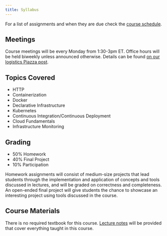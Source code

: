 ```yaml
---
title: Syllabus
---
```


For a list of assignments and when they are due check the [course schedule](/schedule).

## Meetings

Course meetings will be every Monday from 1:30-3pm ET. Office hours will be held biweekly unless announced otherwise. Details can be found [on our logistics Piazza post](https://piazza.com/class/kjyhdptju7i12a?cid=6).

## Topics Covered

* HTTP
* Containerization
* Docker
* Declarative Infrastructure
* Kubernetes
* Continuous Integration/Continuous Deployment
* Cloud Fundamentals
* Infrastructure Monitoring

## Grading

* 50% Homework
* 40% Final Project
* 10% Participation

Homework assignments will consist of medium-size projects that lead students through the implementation
and application of concepts and tools discussed in lectures, and will be graded on correctness and
completeness. An open-ended final project will give students the chance to showcase an interesting project
using tools discussed in the course.

## Course Materials

There is no required textbook for this course. [Lecture notes](/schedule) will be provided that cover everything taught in this course.

